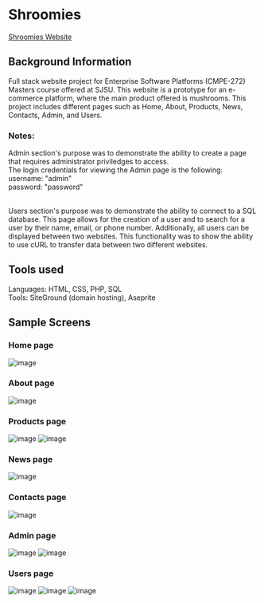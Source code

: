 # Shroomies 
[Shroomies Website](https://mitkojellyfisher.com/)

## Background Information
Full stack website project for Enterprise Software Platforms (CMPE-272) Masters course offered at SJSU. This website is a prototype for an e-commerce platform, where the main product offered is mushrooms. This project includes different pages such as Home, About, Products, News, Contacts, Admin, and Users.
<br>
### Notes:
Admin section's purpose was to demonstrate the ability to create a page that requires administrator priviledges to access. 
<br>
The login credentials for viewing the Admin page is the following: 
<br>
username: "admin" 
<br>
password: "password"

<br>
Users section's purpose was to demonstrate the ability to connect to a SQL database. This page allows for the creation of a user and to search for a user by their name, email, or phone number. Additionally, all users can be displayed between two websites. This functionality was to show the ability to use cURL to transfer data between two different websites.

## Tools used
Languages: HTML, CSS, PHP, SQL
<br>
Tools: SiteGround (domain hosting), Aseprite

## Sample Screens

### Home page
![image](https://github.com/Jellyfish25/Shroomies/assets/73325837/b3beee88-ce1a-4da8-a780-1d6207187d61)

### About page
![image](https://github.com/Jellyfish25/Shroomies/assets/73325837/8e5b7f00-effb-47dd-b51e-fafdcdae5a22)

### Products page
![image](https://github.com/Jellyfish25/Shroomies/assets/73325837/86b2af44-6b8f-4800-9bad-70191d92c1f7)
![image](https://github.com/Jellyfish25/Shroomies/assets/73325837/20c3c384-2efb-43a1-97a4-7bc202dc8b9a)

### News page
![image](https://github.com/Jellyfish25/Shroomies/assets/73325837/c5759d89-b855-467a-bb62-81402f9a9466)

### Contacts page
![image](https://github.com/Jellyfish25/Shroomies/assets/73325837/bb2c6cbf-74b5-4f94-98ea-34530d668ec5)

### Admin page
![image](https://github.com/Jellyfish25/Shroomies/assets/73325837/3ca038fd-8be8-4ed1-86f1-40a2afb3a1ef)
![image](https://github.com/Jellyfish25/Shroomies/assets/73325837/469c5af8-84ca-4fd6-961f-5dc0f2d6b74a)

### Users page
![image](https://github.com/Jellyfish25/Shroomies/assets/73325837/f9e76147-7e28-4449-8e44-433a2f7e28d7)
![image](https://github.com/Jellyfish25/Shroomies/assets/73325837/521f36f3-c379-4def-b1e1-6e84368d01ca)
![image](https://github.com/Jellyfish25/Shroomies/assets/73325837/2a94feb0-8b84-4022-9855-87915aad9743)

